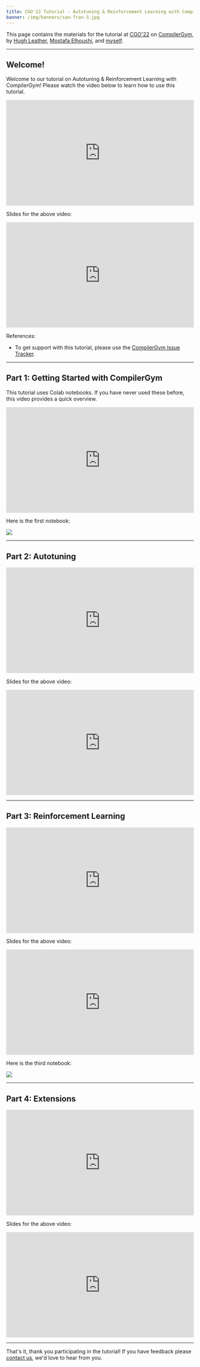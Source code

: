 ```yaml
---
title: CGO'22 Tutorial - Autotuning & Reinforcement Learning with CompilerGym
banner: /img/banners/san-fran-3.jpg
---
```


This page contains the materials for the tutorial at
[CGO'22](https://conf.researchr.org/home/cgo-2022) on
[CompilerGym](https://compilergym.com/), by [Hugh
Leather](https://www.linkedin.com/in/hugh-leather-128111/), [Mostafa
Elhoushi](https://www.linkedin.com/in/mostafaelhoushi/), and
[myself](https://www.linkedin.com/in/chris-cummins-25540455/).

----

## Welcome!

Welcome to our tutorial on Autotuning & Reinforcement Learning with CompilerGym!
Please watch the video below to learn how to use this tutorial.

<div style="left: 0; width: 100%; height: 0; position: relative; padding-bottom: 56.25%;"><iframe src="https://www.youtube.com/embed/gNmTnyT_uZY?rel=0" style="top: 0; left: 0; width: 100%; height: 100%; position: absolute; border: 0;" allowfullscreen scrolling="no" allow="accelerometer; clipboard-write; encrypted-media; gyroscope; picture-in-picture;"></iframe></div>

Slides for the above video:

<div style="left: 0; width: 100%; height: 0; position: relative; padding-bottom: 56.1972%;"><iframe src="https://speakerdeck.com/player/a7f412cab886406886d8b6b5805f3036" style="top: 0; left: 0; width: 100%; height: 100%; position: absolute; border: 0;" allowfullscreen scrolling="no" allow="encrypted-media;"></iframe></div>

References:

- To get support with this tutorial, please use the [CompilerGym Issue
  Tracker](https://github.com/facebookresearch/CompilerGym/issues).

----

## Part 1: Getting Started with CompilerGym

This tutorial uses Colab notebooks. If you have never used these before, this
video provides a quick overview.

<div style="left: 0; width: 100%; height: 0; position: relative; padding-bottom: 56.25%;"><iframe src="https://www.youtube.com/embed/uNaUJBSzXEg?rel=0" style="top: 0; left: 0; width: 100%; height: 100%; position: absolute; border: 0;" allowfullscreen scrolling="no" allow="accelerometer; clipboard-write; encrypted-media; gyroscope; picture-in-picture;"></iframe></div>

Here is the first notebook:

<a href="https://colab.research.google.com/drive/1KYRaN50nYh2ubZgzCnxai7mFmaoCQA1s?usp=sharing">
  <img src="/img/2022-04-02-cgo-notebook-1.png">
</a>


----

## Part 2: Autotuning

<div style="left: 0; width: 100%; height: 0; position: relative; padding-bottom: 56.25%;"><iframe src="https://www.youtube.com/embed/Pd9VpzaIbF8?rel=0" style="top: 0; left: 0; width: 100%; height: 100%; position: absolute; border: 0;" allowfullscreen scrolling="no" allow="accelerometer; clipboard-write; encrypted-media; gyroscope; picture-in-picture;"></iframe></div>

Slides for the above video:

<div style="left: 0; width: 100%; height: 0; position: relative; padding-bottom: 56.1972%;"><iframe src="https://speakerdeck.com/player/93e4daaee2974263b54348b359fc188d" style="top: 0; left: 0; width: 100%; height: 100%; position: absolute; border: 0;" allowfullscreen scrolling="no" allow="encrypted-media;"></iframe></div>

----

## Part 3: Reinforcement Learning

<div style="left: 0; width: 100%; height: 0; position: relative; padding-bottom: 56.25%;"><iframe src="https://www.youtube.com/embed/BEfvz8Zcoaw?rel=0" style="top: 0; left: 0; width: 100%; height: 100%; position: absolute; border: 0;" allowfullscreen scrolling="no" allow="accelerometer; clipboard-write; encrypted-media; gyroscope; picture-in-picture;"></iframe></div>

Slides for the above video:

<div style="left: 0; width: 100%; height: 0; position: relative; padding-bottom: 56.1972%;"><iframe src="https://speakerdeck.com/player/0fe049aebdcc40408908b7770ce7ffea" style="top: 0; left: 0; width: 100%; height: 100%; position: absolute; border: 0;" allowfullscreen scrolling="no" allow="encrypted-media;"></iframe></div>

Here is the third notebook:

<a href="https://colab.research.google.com/drive/1pxnYy2Rm9H0hkdwZJ7WmdtT4-ZGph_W4?usp=sharing">
  <img src="/img/2022-04-02-cgo-notebook-3.png">
</a>

----

## Part 4: Extensions

<div style="left: 0; width: 100%; height: 0; position: relative; padding-bottom: 56.25%;"><iframe src="https://www.youtube.com/embed/tQXIFawwV6o?rel=0" style="top: 0; left: 0; width: 100%; height: 100%; position: absolute; border: 0;" allowfullscreen scrolling="no" allow="accelerometer; clipboard-write; encrypted-media; gyroscope; picture-in-picture;"></iframe></div>

Slides for the above video:

<div style="left: 0; width: 100%; height: 0; position: relative; padding-bottom: 56.1972%;"><iframe src="https://speakerdeck.com/player/e9918f14ffb441e39dcb483c6eb5e63c" style="top: 0; left: 0; width: 100%; height: 100%; position: absolute; border: 0;" allowfullscreen scrolling="no" allow="encrypted-media;"></iframe></div>

----

That's it, thank you participating in the tutorial! If you have feedback please
[contact us](https://github.com/facebookresearch/CompilerGym/issues), we'd love
to hear from you.